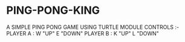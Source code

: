 # PING-PONG-KING
A SIMPLE PING PONG GAME USING TURTLE MODULE
  CONTROLS :-
   PLAYER A : W "UP" E "DOWN"
   PLAYER B : K "UP" L "DOWN"  
